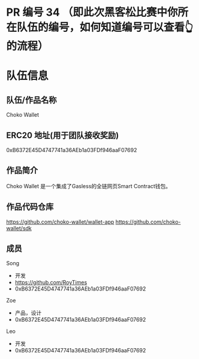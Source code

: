 # PR 编号 34 （即此次黑客松比赛中你所在队伍的编号，如何知道编号可以查看👆的流程）
# 队伍信息
## 队伍/作品名称
Choko Wallet

## ERC20 地址(用于团队接收奖励)
0xB6372E45D4747741a36AEb1a03FDf946aaF07692

## 作品简介
Choko Wallet 是一个集成了Gasless的全链网页Smart Contract钱包。

## 作品代码仓库
https://github.com/choko-wallet/wallet-app
https://github.com/choko-wallet/sdk

## 成员

Song
- 开发
- https://github.com/RoyTimes
- 0xB6372E45D4747741a36AEb1a03FDf946aaF07692

Zoe
- 产品，设计
- 0xB6372E45D4747741a36AEb1a03FDf946aaF07692

Leo
- 开发
- 0xB6372E45D4747741a36AEb1a03FDf946aaF07692